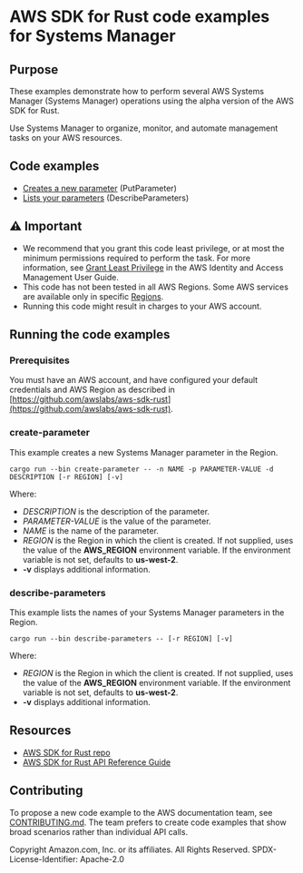 # AWS SDK for Rust code examples for Systems Manager

## Purpose

These examples demonstrate how to perform several AWS Systems Manager (Systems Manager) operations using the alpha version of the AWS SDK for Rust.

Use Systems Manager to organize, monitor, and automate management tasks on your AWS resources.

## Code examples

- [Creates a new parameter](src/bin/create-parameter.rs) (PutParameter)
- [Lists your parameters](src/bin/describe-parameters.rs) (DescribeParameters)

## ⚠ Important

- We recommend that you grant this code least privilege, 
  or at most the minimum permissions required to perform the task.
  For more information, see
  [Grant Least Privilege](https://docs.aws.amazon.com/IAM/latest/UserGuide/best-practices.html#grant-least-privilege)
  in the AWS Identity and Access Management User Guide.
- This code has not been tested in all AWS Regions.
  Some AWS services are available only in specific
  [Regions](https://aws.amazon.com/about-aws/global-infrastructure/regional-product-services).
- Running this code might result in charges to your AWS account.

## Running the code examples

### Prerequisites

You must have an AWS account, and have configured your default credentials and AWS Region as described in [https://github.com/awslabs/aws-sdk-rust](https://github.com/awslabs/aws-sdk-rust).

### create-parameter

This example creates a new Systems Manager parameter in the Region.

`cargo run --bin create-parameter -- -n NAME -p PARAMETER-VALUE -d DESCRIPTION [-r REGION] [-v]`

Where:

- _DESCRIPTION_ is the description of the parameter.
- _PARAMETER-VALUE_ is the value of the parameter.
- _NAME_ is the name of the parameter.
- _REGION_ is the Region in which the client is created.
  If not supplied, uses the value of the __AWS_REGION__ environment variable.
  If the environment variable is not set, defaults to __us-west-2__.
- __-v__ displays additional information.

### describe-parameters

This example lists the names of your Systems Manager parameters in the Region.

`cargo run --bin describe-parameters -- [-r REGION] [-v]`

Where:

- _REGION_ is the Region in which the client is created.
  If not supplied, uses the value of the __AWS_REGION__ environment variable.
  If the environment variable is not set, defaults to __us-west-2__.
- __-v__ displays additional information.

## Resources

- [AWS SDK for Rust repo](https://github.com/awslabs/aws-sdk-rust)
- [AWS SDK for Rust API Reference Guide](https://awslabs.github.io/aws-sdk-rust/aws_sdk_config/index.html) 

## Contributing

To propose a new code example to the AWS documentation team, 
see [CONTRIBUTING.md](https://github.com/awsdocs/aws-doc-sdk-examples/blob/master/CONTRIBUTING.md). 
The team prefers to create code examples that show broad scenarios rather than individual API calls.

Copyright Amazon.com, Inc. or its affiliates. All Rights Reserved. SPDX-License-Identifier: Apache-2.0